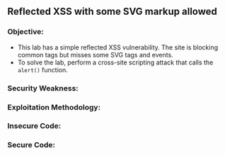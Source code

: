 ## Reflected XSS with some SVG markup allowed

### Objective:
- This lab has a simple reflected XSS vulnerability. The site is blocking common tags but misses some SVG tags and events.
- To solve the lab, perform a cross-site scripting attack that calls the `alert()` function.

### Security Weakness:

### Exploitation Methodology:

### Insecure Code:

### Secure Code:
